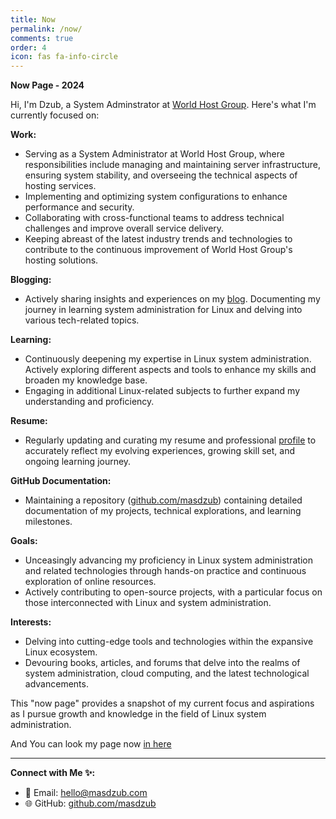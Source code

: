 ```yaml
---
title: Now
permalink: /now/
comments: true
order: 4
icon: fas fa-info-circle
---
```


**Now Page - 2024**

Hi, I'm Dzub, a System Adminstrator at <a href="https://worldhost.group/" target="_blank" rel="noopener">World Host Group</a>. Here's what I'm currently focused on:

**Work:**

- Serving as a System Administrator at World Host Group, where responsibilities include managing and maintaining server infrastructure, ensuring system stability, and overseeing the technical aspects of hosting services.
- Implementing and optimizing system configurations to enhance performance and security.
- Collaborating with cross-functional teams to address technical challenges and improve overall service delivery.
- Keeping abreast of the latest industry trends and technologies to contribute to the continuous improvement of World Host Group's hosting solutions.

**Blogging:**

- Actively sharing insights and experiences on my [blog](https://tulisan.masdzub.com/). Documenting my journey in learning system administration for Linux and delving into various tech-related topics.

**Learning:**

- Continuously deepening my expertise in Linux system administration. Actively exploring different aspects and tools to enhance my skills and broaden my knowledge base.
- Engaging in additional Linux-related subjects to further expand my understanding and proficiency.

**Resume:**

- Regularly updating and curating my resume and professional [profile](https://resume.masdzub.com/) to accurately reflect my evolving experiences, growing skill set, and ongoing learning journey.

**GitHub Documentation:**

- Maintaining a repository ([github.com/masdzub](https://github.com/masdzub)) containing detailed documentation of my projects, technical explorations, and learning milestones.

**Goals:**

- Unceasingly advancing my proficiency in Linux system administration and related technologies through hands-on practice and continuous exploration of online resources.
- Actively contributing to open-source projects, with a particular focus on those interconnected with Linux and system administration.

**Interests:**

- Delving into cutting-edge tools and technologies within the expansive Linux ecosystem.
- Devouring books, articles, and forums that delve into the realms of system administration, cloud computing, and the latest technological advancements.

This "now page" provides a snapshot of my current focus and aspirations as I pursue growth and knowledge in the field of Linux system administration.

And You can look my page now <a href="https://nownownow.com/p/IHsc" target="_blank">in here</a>

---

**Connect with Me ✨:**

- 📧 Email: [hello@masdzub.com](mailto:hello@masdzub.com)
- 🌐 GitHub: [github.com/masdzub](https://github.com/masdzub)
